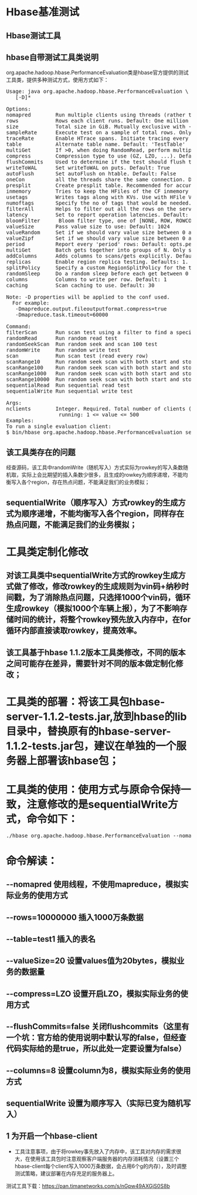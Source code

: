 # Hbase基准测试

## Hbase测试工具

## hbase自带测试工具类说明

org.apache.hadoop.hbase.PerformanceEvaluation类是hbase官方提供的测试工具类，提供多种测试方式，使用方式如下：
<pre>
Usage: java org.apache.hadoop.hbase.PerformanceEvaluation \
  <OPTIONS> [-D<property=value>]* <command> <nclients>

Options:
nomapred        Run multiple clients using threads (rather than use mapreduce)
rows            Rows each client runs. Default: One million
size            Total size in GiB. Mutually exclusive with --rows. Default: 1.0.
sampleRate      Execute test on a sample of total rows. Only supported by randomRead. Default: 1.0
traceRate       Enable HTrace spans. Initiate tracing every N rows. Default: 0
table           Alternate table name. Default: 'TestTable'
multiGet        If >0, when doing RandomRead, perform multiple gets instead of single gets. Default: 0
compress        Compression type to use (GZ, LZO, ...). Default: 'NONE'
flushCommits    Used to determine if the test should flush the table. Default: false
writeToWAL      Set writeToWAL on puts. Default: True
autoFlush       Set autoFlush on htable. Default: False
oneCon          all the threads share the same connection. Default: False
presplit        Create presplit table. Recommended for accurate perf analysis (see guide).  Default: disabled
inmemory        Tries to keep the HFiles of the CF inmemory as far as possible. Not guaranteed that reads are always served from memory.  Default: false
usetags         Writes tags along with KVs. Use with HFile V3. Default: false
numoftags       Specify the no of tags that would be needed. This works only if usetags is true.
filterAll       Helps to filter out all the rows on the server side there by not returning any thing back to the client.  Helps to check the server side performance.  Uses FilterAllFilter internally.
latency         Set to report operation latencies. Default: False
bloomFilter      Bloom filter type, one of [NONE, ROW, ROWCOL]
valueSize       Pass value size to use: Default: 1024
valueRandom     Set if we should vary value size between 0 and 'valueSize'; set on read for stats on size: Default: Not set.
valueZipf       Set if we should vary value size between 0 and 'valueSize' in zipf form: Default: Not set.
period          Report every 'period' rows: Default: opts.perClientRunRows / 10
multiGet        Batch gets together into groups of N. Only supported by randomRead. Default: disabled
addColumns      Adds columns to scans/gets explicitly. Default: true
replicas        Enable region replica testing. Defaults: 1.
splitPolicy     Specify a custom RegionSplitPolicy for the table.
randomSleep     Do a random sleep before each get between 0 and entered value. Defaults: 0
columns         Columns to write per row. Default: 1
caching         Scan caching to use. Default: 30

Note: -D properties will be applied to the conf used.
  For example:
   -Dmapreduce.output.fileoutputformat.compress=true
   -Dmapreduce.task.timeout=60000

Command:
filterScan      Run scan test using a filter to find a specific row based on it's value (make sure to use --rows=20)
randomRead      Run random read test
randomSeekScan  Run random seek and scan 100 test
randomWrite     Run random write test
scan            Run scan test (read every row)
scanRange10     Run random seek scan with both start and stop row (max 10 rows)
scanRange100    Run random seek scan with both start and stop row (max 100 rows)
scanRange1000   Run random seek scan with both start and stop row (max 1000 rows)
scanRange10000  Run random seek scan with both start and stop row (max 10000 rows)
sequentialRead  Run sequential read test
sequentialWrite Run sequential write test

Args:
nclients        Integer. Required. Total number of clients (and HRegionServers)
                 running: 1 <= value <= 500
Examples:
To run a single evaluation client:
$ bin/hbase org.apache.hadoop.hbase.PerformanceEvaluation sequentialWrite 1
</pre>

## 该工具类存在的问题
   经查源码，该工具中randomWrite（随机写入）方式实际为rowkey的写入条数随机取，实际上会比期望的插入条数少很多，且生成的rowkey为顺序递增，不能均衡写入各个region，存在热点问题，不能满足我们的业务模拟；
## sequentialWrite（顺序写入）方式rowkey的生成方式为顺序递增，不能均衡写入各个region，同样存在热点问题，不能满足我们的业务模拟；
# 工具类定制化修改
## 对该工具类中sequentialWrite方式的rowkey生成方式做了修改，修改rowkey的生成规则为vin码+纳秒时间戳，为了消除热点问题，只选择1000个vin码，循环生成rowkey（模拟1000个车辆上报），为了不影响存储时间的统计，将整个rowkey预先放入内存中，在for循环内部直接读取rowkey，提高效率。
## 该工具基于hbase 1.1.2版本工具类修改，不同的版本之间可能存在差异，需要针对不同的版本做定制化修改；
# 工具类的部署：将该工具包hbase-server-1.1.2-tests.jar,放到hbase的lib目录中，替换原有的hbase-server-1.1.2-tests.jar包，建议在单独的一个服务器上部署该hbase包；
# 工具类的使用：使用方式与原命令保持一致，注意修改的是sequentialWrite方式，命令如下：
<pre>
./hbase org.apache.hadoop.hbase.PerformanceEvaluation --nomapred --rows=10000000 --table=test1 --valueSize=20 --compress=LZO  --flushCommits=false --columns=8 sequentialWrite 1
</pre>
# 命令解读：
## --nomapred 使用线程，不使用mapreduce，模拟实际业务的使用方式
## --rows=10000000 插入1000万条数据
## --table=test1 插入的表名
## --valueSize=20 设置values值为20bytes，模拟业务的数据量
## --compress=LZO 设置开启LZO，模拟实际业务的使用方式
## --flushCommits=false 关闭flushcommits（这里有一个坑：官方给的使用说明中默认写的false，但经查代码实际给的是true，所以此处一定要设置为false）
## --columns=8 设置column为8，模拟实际业务的使用方式
## sequentialWrite 设置为顺序写入（实际已变为随机写入）
## 1 为开启一个hbase-client
* 工具注意事项，由于将rowkey事先放入了内存中，该工具对内存的需求很大，在使用该工具包时注意观察客户端服务器的内存消耗情况（设置三个hbase-client每个client写入1000万条数据，会占用6个g的内存），及时调整测试策略，建议部署在内存充足的服务器上。

测试工具下载：https://pan.timanetworks.com/s/nGpw49AXGjS0S8b

